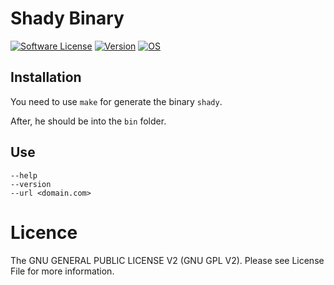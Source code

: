 # Shady Binary
[![Software License](https://img.shields.io/badge/license-GNU%20GPL%20V2-green.svg?style=flat-square)](LICENSE) [![Version](https://img.shields.io/badge/version-0.0.3-red.svg?style=flat-square)](https://github.com/maelsan/ShadyBinary)
[![OS](https://img.shields.io/badge/OS-Linux-orange.svg?style=flat-square)](https://github.com/torvalds/linux)

## Installation
You need to use `make` for generate the binary `shady`.

After, he should be into the `bin` folder.

## Use

    --help
    --version
    --url <domain.com>

# Licence
The GNU GENERAL PUBLIC LICENSE V2 (GNU GPL V2). Please see License File for more information.
